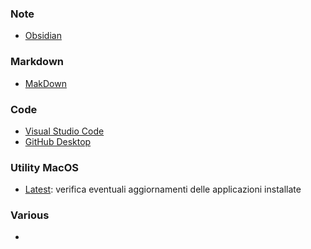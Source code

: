 ### Note
- [Obsidian](https://obsidian.md/)

### Markdown
- [MakDown](https://macdown.uranusjr.com/)

### Code
- [Visual Studio Code](https://code.visualstudio.com/)
- [GitHub Desktop](https://desktop.github.com/)

### Utility MacOS
- [Latest](https://github.com/mangerlahn/Latest): verifica eventuali aggiornamenti delle applicazioni installate

### Various
- 